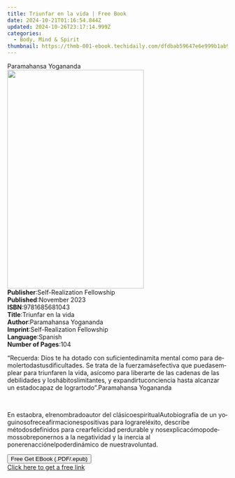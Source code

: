 ```yaml
---
title: Triunfar en la vida | Free Book
date: 2024-10-21T01:16:54.844Z
updated: 2024-10-26T23:17:14.999Z
categories:
  - Body, Mind & Spirit
thumbnail: https://thmb-001-ebook.techidaily.com/dfdbab59647e6e999b1ab9e1748f4d74d54f7280dfc6c30015a3ba7b9265f703.jpg
---
```

<main id="book-container">
  <div class="flex flex-col">
    <div class="book-brief flex-1 py-6 px-4 sm:p-6 md:py-10 md:px-8">
      <!-- brief-->
      <div class="book-brief-main">Paramahansa Yogananda</div>
    </div>
    <div
      class="book-meta-info flex-1 grid gap-4 col-start-1 col-end-3 row-start-1 sm:mb-6 sm:grid-cols-4 lg:gap-6 lg:col-start-2 lg:row-end-6 lg:row-span-6 lg:mb-0"
    >
      <div
        class="book-meta-info-left place-content-center mt-4 p-4 text-sm leading-6 col-start-2 col-span-2 dark:text-slate-400"
      >
        <img
          class="w-full h-500 object-cover rounded-lg sm:h-255 sm:col-span-2 lg:col-span-full"
          src="https://img-001-ebook.techidaily.com/e965c9ca1544445562ac55814305b54127720e273da635edbd5aa660302da754.jpg"
          alt=""
          width="312"
          height="500"
        />
      </div>
      <div
        class="book-meta-info-right mt-2 col-start-1 row-start-2 col-span-3 self-center"
      >
        <!-- meta data  -->
        <div class="flex flex-col px-4 md:px-8">
          <div class="flex-1">
            <strong>Publisher</strong>:<span class="px-2"
              >Self-Realization Fellowship</span
            >
          </div>
          <div class="flex-1">
            <strong>Published</strong>:<span class="px-2">November 2023</span>
          </div>
          <div class="flex-1">
            <strong>ISBN</strong>:<span class="px-2">9781685681043</span>
          </div>
          <div class="flex-1">
            <strong>Title</strong>:<span class="px-2">Triunfar en la vida</span>
          </div>
          <div class="flex-1">
            <strong>Author</strong>:<span class="px-2"
              >Paramahansa Yogananda</span
            >
          </div>
          <div class="flex-1">
            <strong>Imprint</strong>:<span class="px-2"
              >Self-Realization Fellowship</span
            >
          </div>
          <div class="flex-1">
            <strong>Language</strong>:<span class="px-2">Spanish</span>
          </div>
          <div class="flex-1">
            <strong>Number of Pages</strong>:<span class="px-2">104</span>
          </div>
        </div>
      </div>
    </div>
    <div class="book-description flex-1 py-6 px-4 sm:p-6 md:py-10 md:px-8">
      <div class="book-description-main">
        <div accordion-content="" id="description">
          <p class="Paragraph SCXW16380424 BCX4">
            <span lang="EN-US" class="TextRun SCXW16380424 BCX4"
              ><span class="NormalTextRun SCXW16380424 BCX4">“</span
              ><span
                class="NormalTextRun SpellingErrorV2Themed SCXW16380424 BCX4"
                >Recuerda</span
              ><span class="NormalTextRun SCXW16380424 BCX4">: Dios </span
              ><span
                class="NormalTextRun SpellingErrorV2Themed SCXW16380424 BCX4"
                >te</span
              ><span class="NormalTextRun SCXW16380424 BCX4"> ha </span
              ><span
                class="NormalTextRun SpellingErrorV2Themed SCXW16380424 BCX4"
                >dotado</span
              ><span class="NormalTextRun SCXW16380424 BCX4"> con </span
              ><span
                class="NormalTextRun SpellingErrorV2Themed SCXW16380424 BCX4"
                >suficiente</span
              ><span class="NormalTextRun SCXW16380424 BCX4"></span
              ><span
                class="NormalTextRun SpellingErrorV2Themed SCXW16380424 BCX4"
                >dinamita</span
              ><span class="NormalTextRun SCXW16380424 BCX4"> mental </span
              ><span
                class="NormalTextRun SpellingErrorV2Themed SCXW16380424 BCX4"
                >como</span
              ><span class="NormalTextRun SCXW16380424 BCX4"> para </span
              ><span
                class="NormalTextRun SpellingErrorV2Themed SCXW16380424 BCX4"
                >demoler</span
              ><span class="NormalTextRun SCXW16380424 BCX4"></span
              ><span
                class="NormalTextRun SpellingErrorV2Themed SCXW16380424 BCX4"
                >todas</span
              ><span class="NormalTextRun SCXW16380424 BCX4"></span
              ><span
                class="NormalTextRun SpellingErrorV2Themed SCXW16380424 BCX4"
                >tus</span
              ><span class="NormalTextRun SCXW16380424 BCX4"></span
              ><span
                class="NormalTextRun SpellingErrorV2Themed SCXW16380424 BCX4"
                >dificultades</span
              ><span class="NormalTextRun SCXW16380424 BCX4">. Se </span
              ><span
                class="NormalTextRun SpellingErrorV2Themed SCXW16380424 BCX4"
                >trata</span
              ><span class="NormalTextRun SCXW16380424 BCX4"> de la </span
              ><span
                class="NormalTextRun SpellingErrorV2Themed SCXW16380424 BCX4"
                >fuerza</span
              ><span class="NormalTextRun SCXW16380424 BCX4"></span
              ><span
                class="NormalTextRun SpellingErrorV2Themed SCXW16380424 BCX4"
                >más</span
              ><span class="NormalTextRun SCXW16380424 BCX4"></span
              ><span
                class="NormalTextRun SpellingErrorV2Themed SCXW16380424 BCX4"
                >efectiva</span
              ><span class="NormalTextRun SCXW16380424 BCX4"> que </span
              ><span
                class="NormalTextRun SpellingErrorV2Themed SCXW16380424 BCX4"
                >puedas</span
              ><span class="NormalTextRun SCXW16380424 BCX4"></span
              ><span
                class="NormalTextRun SpellingErrorV2Themed SCXW16380424 BCX4"
                >emplear</span
              ><span class="NormalTextRun SCXW16380424 BCX4"> para </span
              ><span
                class="NormalTextRun SpellingErrorV2Themed SCXW16380424 BCX4"
                >triunfar</span
              ><span class="NormalTextRun SCXW16380424 BCX4"></span
              ><span
                class="NormalTextRun SpellingErrorV2Themed SCXW16380424 BCX4"
                >en</span
              ><span class="NormalTextRun SCXW16380424 BCX4"> la </span
              ><span
                class="NormalTextRun SpellingErrorV2Themed SCXW16380424 BCX4"
                >vida</span
              ><span class="NormalTextRun SCXW16380424 BCX4">, </span
              ><span
                class="NormalTextRun SpellingErrorV2Themed SCXW16380424 BCX4"
                >así</span
              ><span class="NormalTextRun SCXW16380424 BCX4"></span
              ><span
                class="NormalTextRun SpellingErrorV2Themed SCXW16380424 BCX4"
                >como</span
              ><span class="NormalTextRun SCXW16380424 BCX4"> para </span
              ><span
                class="NormalTextRun SpellingErrorV2Themed SCXW16380424 BCX4"
                >liberarte</span
              ><span class="NormalTextRun SCXW16380424 BCX4"> de las </span
              ><span
                class="NormalTextRun SpellingErrorV2Themed SCXW16380424 BCX4"
                >cadenas</span
              ><span class="NormalTextRun SCXW16380424 BCX4"> de las </span
              ><span
                class="NormalTextRun SpellingErrorV2Themed SCXW16380424 BCX4"
                >debilidades</span
              ><span class="NormalTextRun SCXW16380424 BCX4"> y </span
              ><span
                class="NormalTextRun SpellingErrorV2Themed SCXW16380424 BCX4"
                >los</span
              ><span class="NormalTextRun SCXW16380424 BCX4"></span
              ><span
                class="NormalTextRun SpellingErrorV2Themed SCXW16380424 BCX4"
                >hábitos</span
              ><span class="NormalTextRun SCXW16380424 BCX4"></span
              ><span
                class="NormalTextRun SpellingErrorV2Themed SCXW16380424 BCX4"
                >limitantes</span
              ><span class="NormalTextRun SCXW16380424 BCX4">, y </span
              ><span
                class="NormalTextRun SpellingErrorV2Themed SCXW16380424 BCX4"
                >expandir</span
              ><span class="NormalTextRun SCXW16380424 BCX4"></span
              ><span
                class="NormalTextRun SpellingErrorV2Themed SCXW16380424 BCX4"
                >tu</span
              ><span class="NormalTextRun SCXW16380424 BCX4"></span
              ><span
                class="NormalTextRun SpellingErrorV2Themed SCXW16380424 BCX4"
                >conciencia</span
              ><span class="NormalTextRun SCXW16380424 BCX4"> hasta </span
              ><span
                class="NormalTextRun SpellingErrorV2Themed SCXW16380424 BCX4"
                >alcanzar</span
              ><span class="NormalTextRun SCXW16380424 BCX4"> un </span
              ><span
                class="NormalTextRun SpellingErrorV2Themed SCXW16380424 BCX4"
                >estado</span
              ><span class="NormalTextRun SCXW16380424 BCX4"></span
              ><span
                class="NormalTextRun SpellingErrorV2Themed SCXW16380424 BCX4"
                >capaz</span
              ><span class="NormalTextRun SCXW16380424 BCX4"> de </span
              ><span
                class="NormalTextRun SpellingErrorV2Themed SCXW16380424 BCX4"
                >lograr</span
              ><span class="NormalTextRun SCXW16380424 BCX4"></span
              ><span
                class="NormalTextRun SpellingErrorV2Themed SCXW16380424 BCX4"
                >todo</span
              ><span class="NormalTextRun SCXW16380424 BCX4">”.</span
              ><span class="NormalTextRun SCXW16380424 BCX4"></span></span
            ><span lang="EN-US" class="TextRun SCXW16380424 BCX4"
              ><span
                class="NormalTextRun SpellingErrorV2Themed SCXW16380424 BCX4"
                >Paramahansa</span
              ><span class="NormalTextRun SCXW16380424 BCX4">
                Yogananda</span
              ></span
            ><span class="EOP SCXW16380424 BCX4">&nbsp;</span>
          </p>
          <p class="Paragraph SCXW16380424 BCX4">
            <span lang="EN-US" class="TextRun SCXW16380424 BCX4"
              ><span class="NormalTextRun SCXW16380424 BCX4"></span></span
            ><span class="EOP SCXW16380424 BCX4">&nbsp;</span>
          </p>
          <p class="Paragraph SCXW16380424 BCX4">
            <span lang="EN-US" class="TextRun SCXW16380424 BCX4"
              ><span class="NormalTextRun SCXW16380424 BCX4">En </span
              ><span
                class="NormalTextRun SpellingErrorV2Themed SCXW16380424 BCX4"
                >esta</span
              ><span class="NormalTextRun SCXW16380424 BCX4"></span
              ><span
                class="NormalTextRun SpellingErrorV2Themed SCXW16380424 BCX4"
                >obra</span
              ><span class="NormalTextRun SCXW16380424 BCX4">, </span
              ><span
                class="NormalTextRun SpellingErrorV2Themed SCXW16380424 BCX4"
                >el</span
              ><span class="NormalTextRun SCXW16380424 BCX4"></span
              ><span
                class="NormalTextRun SpellingErrorV2Themed SCXW16380424 BCX4"
                >renombrado</span
              ><span class="NormalTextRun SCXW16380424 BCX4"></span
              ><span
                class="NormalTextRun SpellingErrorV2Themed SCXW16380424 BCX4"
                >autor</span
              ><span class="NormalTextRun SCXW16380424 BCX4"> del </span
              ><span
                class="NormalTextRun SpellingErrorV2Themed SCXW16380424 BCX4"
                >clásico</span
              ><span class="NormalTextRun SCXW16380424 BCX4"></span
              ><span
                class="NormalTextRun SpellingErrorV2Themed SCXW16380424 BCX4"
                >espiritual</span
              ><span class="NormalTextRun SCXW16380424 BCX4"></span></span
            ><span lang="EN-US" class="TextRun SCXW16380424 BCX4"
              ><span
                class="NormalTextRun SpellingErrorV2Themed SCXW16380424 BCX4"
                >Autobiografía</span
              ><span class="NormalTextRun SCXW16380424 BCX4"> de un </span
              ><span
                class="NormalTextRun SpellingErrorV2Themed SCXW16380424 BCX4"
                >yogui</span
              ></span
            ><span lang="EN-US" class="TextRun SCXW16380424 BCX4"
              ><span class="NormalTextRun SCXW16380424 BCX4"></span
              ><span
                class="NormalTextRun SpellingErrorV2Themed SCXW16380424 BCX4"
                >nos</span
              ><span class="NormalTextRun SCXW16380424 BCX4"></span
              ><span
                class="NormalTextRun SpellingErrorV2Themed SCXW16380424 BCX4"
                >ofrece</span
              ><span class="NormalTextRun SCXW16380424 BCX4"></span
              ><span
                class="NormalTextRun SpellingErrorV2Themed SCXW16380424 BCX4"
                >afirmaciones</span
              ><span class="NormalTextRun SCXW16380424 BCX4"></span
              ><span
                class="NormalTextRun SpellingErrorV2Themed SCXW16380424 BCX4"
                >positivas</span
              ><span class="NormalTextRun SCXW16380424 BCX4"> para </span
              ><span
                class="NormalTextRun SpellingErrorV2Themed SCXW16380424 BCX4"
                >lograr</span
              ><span class="NormalTextRun SCXW16380424 BCX4"></span
              ><span
                class="NormalTextRun SpellingErrorV2Themed SCXW16380424 BCX4"
                >el</span
              ><span class="NormalTextRun SCXW16380424 BCX4"></span
              ><span
                class="NormalTextRun SpellingErrorV2Themed SCXW16380424 BCX4"
                >éxito</span
              ><span class="NormalTextRun SCXW16380424 BCX4">, describe </span
              ><span
                class="NormalTextRun SpellingErrorV2Themed SCXW16380424 BCX4"
                >métodos</span
              ><span class="NormalTextRun SCXW16380424 BCX4"></span
              ><span
                class="NormalTextRun SpellingErrorV2Themed SCXW16380424 BCX4"
                >definidos</span
              ><span class="NormalTextRun SCXW16380424 BCX4"> para </span
              ><span
                class="NormalTextRun SpellingErrorV2Themed SCXW16380424 BCX4"
                >crear</span
              ><span class="NormalTextRun SCXW16380424 BCX4"></span
              ><span
                class="NormalTextRun SpellingErrorV2Themed SCXW16380424 BCX4"
                >felicidad</span
              ><span class="NormalTextRun SCXW16380424 BCX4">
                perdurable y </span
              ><span
                class="NormalTextRun SpellingErrorV2Themed SCXW16380424 BCX4"
                >nos</span
              ><span class="NormalTextRun SCXW16380424 BCX4"></span
              ><span
                class="NormalTextRun SpellingErrorV2Themed SCXW16380424 BCX4"
                >explica</span
              ><span class="NormalTextRun SCXW16380424 BCX4"></span
              ><span
                class="NormalTextRun SpellingErrorV2Themed SCXW16380424 BCX4"
                >cómo</span
              ><span class="NormalTextRun SCXW16380424 BCX4"></span
              ><span
                class="NormalTextRun SpellingErrorV2Themed SCXW16380424 BCX4"
                >podemos</span
              ><span class="NormalTextRun SCXW16380424 BCX4"></span
              ><span
                class="NormalTextRun SpellingErrorV2Themed SCXW16380424 BCX4"
                >sobreponernos</span
              ><span class="NormalTextRun SCXW16380424 BCX4"> a la </span
              ><span
                class="NormalTextRun SpellingErrorV2Themed SCXW16380424 BCX4"
                >negatividad</span
              ><span class="NormalTextRun SCXW16380424 BCX4"> y la </span
              ><span
                class="NormalTextRun SpellingErrorV2Themed SCXW16380424 BCX4"
                >inercia</span
              ><span class="NormalTextRun SCXW16380424 BCX4"> al </span
              ><span
                class="NormalTextRun SpellingErrorV2Themed SCXW16380424 BCX4"
                >poner</span
              ><span class="NormalTextRun SCXW16380424 BCX4"></span
              ><span
                class="NormalTextRun SpellingErrorV2Themed SCXW16380424 BCX4"
                >en</span
              ><span class="NormalTextRun SCXW16380424 BCX4"></span
              ><span
                class="NormalTextRun SpellingErrorV2Themed SCXW16380424 BCX4"
                >acción</span
              ><span class="NormalTextRun SCXW16380424 BCX4"></span
              ><span
                class="NormalTextRun SpellingErrorV2Themed SCXW16380424 BCX4"
                >el</span
              ><span class="NormalTextRun SCXW16380424 BCX4"></span
              ><span
                class="NormalTextRun SpellingErrorV2Themed SCXW16380424 BCX4"
                >poder</span
              ><span class="NormalTextRun SCXW16380424 BCX4"></span
              ><span
                class="NormalTextRun SpellingErrorV2Themed SCXW16380424 BCX4"
                >dinámico</span
              ><span class="NormalTextRun SCXW16380424 BCX4"> de </span
              ><span
                class="NormalTextRun SpellingErrorV2Themed SCXW16380424 BCX4"
                >nuestra</span
              ><span class="NormalTextRun SCXW16380424 BCX4"></span
              ><span
                class="NormalTextRun SpellingErrorV2Themed SCXW16380424 BCX4"
                >voluntad</span
              ><span class="NormalTextRun SCXW16380424 BCX4">.</span></span
            ><span class="EOP SCXW16380424 BCX4">&nbsp;</span>
          </p>
        </div>
      </div>
    </div>
    <div class="book-excerpts flex-1 py-6 px-4 sm:p-6 md:py-10 md:px-8"></div>
    <div
      class="book-about-author flex-1 py-6 px-4 sm:p-6 md:py-10 md:px-8"
    ></div>
    <div class="book-free-get flex-1 py-6 px-4 sm:p-6 md:py-10 md:px-8">
      <button
        id="btn-free-get"
        class="bg-blue-500 hover:bg-blue-700 text-white font-bold py-2 px-4 rounded"
      >
        Free Get EBook (.PDF/.epub)
      </button>
      <div id="countdown-display" class="px-2 text-lg mt-2"></div>
      <a
        id="free-link"
        class="hidden bg-blue-500 hover:bg-blue-700 text-white font-bold py-2 px-4 rounded"
        href="https://www.ebooks.com/en-us/book/211163090/triunfar-en-la-vida/paramahansa-yogananda/"
        target="_blank"
        >Click here to get a free link</a
      >
    </div>
    <script>
      let countdownTime = 0;
      let countdownInterval = null;
      document
        .getElementById('btn-free-get')
        .addEventListener('click', startCountdown);
      function startCountdown() {
        countdownTime = new Date().getTime() + 60000 * 3;
        countdownInterval = setInterval(updateCountdown, 1000);
        document.getElementById('btn-free-get').disabled = true;
        document
          .getElementById('btn-free-get')
          .classList.add('bg-gray-500', 'cursor-not-allowed');
      }
      function updateCountdown() {
        let currentTime = new Date().getTime();
        let timeLeft = countdownTime - currentTime;
        let secondsLeft = Math.floor(timeLeft / 1000);
        document.getElementById('countdown-display').innerHTML =
          `Remaining time: ${secondsLeft} seconds.`;
        if (secondsLeft <= 0) {
          clearInterval(countdownInterval);
          document.getElementById('btn-free-get').classList.add('hidden');
          document.getElementById('free-link').classList.remove('hidden');
          document.getElementById('countdown-display').innerHTML = '';
        }
      }
    </script>
  </div>
</main>

<ins class="adsbygoogle"
      style="display:block"
      data-ad-client="ca-pub-7571918770474297"
      data-ad-slot="8358498916"
      data-ad-format="auto"
      data-full-width-responsive="true"></ins>
    